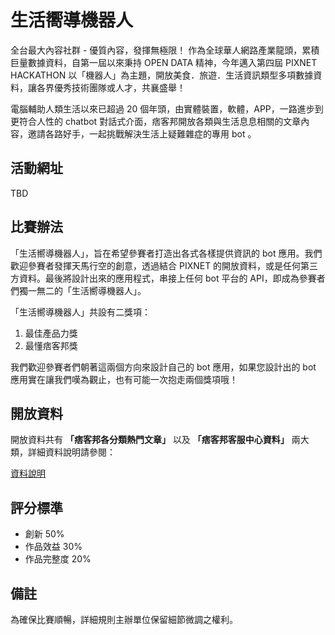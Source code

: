 # 生活嚮導機器人

全台最大內容社群 - 優質內容，發揮無極限！ 作為全球華人網路產業龍頭，累積巨量數據資料，自第一屆以來秉持 OPEN DATA 精神，今年邁入第四屆 PIXNET HACKATHON 以「機器人」為主題，開放美食．旅遊．生活資訊類型多項數據資料，讓各界優秀技術團隊或人才，共襄盛舉！

電腦輔助人類生活以來已超過 20 個年頭，由實體裝置，軟體，APP，一路進步到更符合人性的 chatbot 對話式介面，痞客邦開放各類與生活息息相關的文章內容，邀請各路好手，一起挑戰解決生活上疑難雜症的專用 bot 。

## 活動網址

TBD


## 比賽辦法

「生活嚮導機器人」，旨在希望參賽者打造出各式各樣提供資訊的 bot 應用。我們歡迎參賽者發揮天馬行空的創意，透過結合 PIXNET 的開放資料，或是任何第三方資料。最後將設計出來的應用程式，串接上任何 bot 平台的 API，即成為參賽者們獨一無二的「生活嚮導機器人」。

「生活嚮導機器人」共設有二獎項：

1. 最佳產品力獎
2. 最懂痞客邦獎

我們歡迎參賽者們朝著這兩個方向來設計自己的 bot 應用，如果您設計出的 bot 應用實在讓我們嘆為觀止，也有可能一次抱走兩個獎項哦！

## 開放資料

開放資料共有 **「痞客邦各分類熱門文章」** 以及 **「痞客邦客服中心資料」** 兩大類，詳細資料說明請參閱：

 [資料說明](https://github.com/pixnet/2017-pixnet-hackathon-TaskOrientedBot/blob/master/opendata.md)

## 評分標準

- 創新 50%
- 作品效益 30%
- 作品完整度 20%

## 備註

為確保比賽順暢，詳細規則主辦單位保留細節微調之權利。











